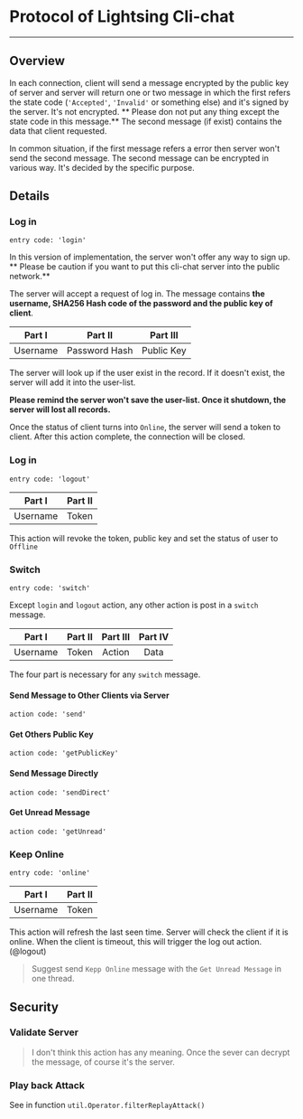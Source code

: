 # Protocol of Lightsing Cli-chat
---
## Overview

In each connection, client will send a message encrypted by the public key of
server and server will return one or two message in which the first refers the
state code (`'Accepted'`, `'Invalid'` or something else) and it's signed by the
server.
It's not encrypted. ** Please don not put any thing except the state code
in this message.** The second message (if exist) contains the data that client
requested.

In common situation, if the first message refers a error then server won't send
the second message. The second message can be encrypted in various way. It's
decided by the specific purpose.

## Details

### Log in

`entry code: 'login'`

In this version of implementation, the server won't offer any way to sign up.
** Please be caution if you want to put this cli-chat server into the public
network.**

The server will accept a request of log in. The message contains **the
 username, SHA256 Hash code of the password and the public key of client**.

 | Part I |   Part II   | Part III |
 |:------:|:-----------:|:--------:|
 |Username|Password Hash|Public Key|

The server will look up if the user exist in the record. If it doesn't exist,
the server will add it into the user-list.

**Please remind the server won't save the user-list. Once it shutdown, the
server will lost all records.**

Once the status of client turns into `Online`, the server will send a token
to client. After this action complete, the connection will be closed.

### Log in

`entry code: 'logout'`

| Part I | Part II |
|:------:|:-------:|
|Username|  Token  |

This action will revoke the token, public key and set the status of user to
`Offline`

### Switch

`entry code: 'switch'`

Except `login` and `logout` action, any other action is post in a
`switch` message.

| Part I | Part II | Part III | Part IV |
|:------:|:-------:|:--------:|:-------:|
|Username|  Token  |  Action  |   Data  |

The four part is necessary for any `switch` message.

#### Send Message to Other Clients via Server

`action code: 'send'`

#### Get Others Public Key

`action code: 'getPublicKey'`

#### Send Message Directly

`action code: 'sendDirect'`

#### Get Unread Message

`action code: 'getUnread'`

### Keep Online

`entry code: 'online'`

| Part I | Part II |
|:------:|:-------:|
|Username|  Token  |

This action will refresh the last seen time. Server will check the client if
it is online. When the client is timeout, this will trigger the log out
action. (@logout)

> Suggest send `Kepp Online` message with the `Get Unread Message` in one
thread.

## Security

### Validate Server

> I don't think this action has any meaning. Once the sever can decrypt the
message, of course it's the server.

### Play back Attack

See in function `util.Operator.filterReplayAttack()`
